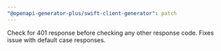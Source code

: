 ```yaml
---
"@openapi-generator-plus/swift-client-generator": patch
---
```


Check for 401 response before checking any other response code. Fixes issue with default case responses.
